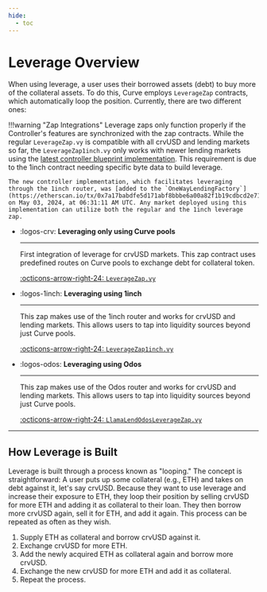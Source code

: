 ```yaml
---
hide:
  - toc
---
```


<h1>Leverage Overview</h1>

When using leverage, a user uses their borrowed assets (debt) to buy more of the collateral assets. To do this, Curve employs `LeverageZap` contracts, which automatically loop the position. Currently, there are two different ones:

!!!warning "Zap Integrations"
    Leverage zaps only function properly if the Controller's features are synchronized with the zap contracts. While the regular `LeverageZap.vy` is compatible with all crvUSD and lending markets so far, the `LeverageZap1inch.vy` only works with newer lending markets using the [latest controller blueprint implementation](https://etherscan.io/address/0x4c5d4F542765B66154B2E789abd8E69ed4504112). This requirement is due to the 1inch contract needing specific byte data to build leverage. 

    The new controller implementation, which facilitates leveraging through the 1inch router, was [added to the `OneWayLendingFactory`](https://etherscan.io/tx/0x7a17babdfe5d171abf8bbbe6a00a82f1b19cdbcd2e71b93ccbe93cd1002635fe) on May 03, 2024, at 06:31:11 AM UTC. Any market deployed using this implementation can utilize both the regular and the 1inch leverage zap.

<div class="grid cards" markdown>

-   :logos-crv: **Leveraging only using Curve pools**

    ---

    First integration of leverage for crvUSD markets. This zap contract uses predefined routes on Curve pools to exchange debt for collateral token.

    [:octicons-arrow-right-24: `LeverageZap.vy`](./LeverageZap.md)

-   :logos-1inch: **Leveraging using 1inch**

    ---

    This zap makes use of the 1inch router and works for crvUSD and lending markets. This allows users to tap into liquidity sources beyond just Curve pools.

    [:octicons-arrow-right-24: `LeverageZap1inch.vy`](./LeverageZap1inch.md)

-   :logos-odos: **Leveraging using Odos**

    ---

    This zap makes use of the Odos router and works for crvUSD and lending markets. This allows users to tap into liquidity sources beyond just Curve pools.

    [:octicons-arrow-right-24: `LlamaLendOdosLeverageZap.vy`](./LlamaLendOdosLeverageZap.md)

</div>

---

## **How Leverage is Built**

Leverage is built through a process known as "looping." The concept is straightforward: A user puts up some collateral (e.g., ETH) and takes on debt against it, let's say crvUSD. Because they want to use leverage and increase their exposure to ETH, they loop their position by selling crvUSD for more ETH and adding it as collateral to their loan. They then borrow more crvUSD again, sell it for ETH, and add it again. This process can be repeated as often as they wish.

1. Supply ETH as collateral and borrow crvUSD against it.
2. Exchange crvUSD for more ETH.
3. Add the newly acquired ETH as collateral again and borrow more crvUSD.
4. Exchange the new crvUSD for more ETH and add it as collateral.
5. Repeat the process.
